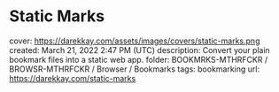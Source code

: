 # Static Marks

cover: https://darekkay.com/assets/images/covers/static-marks.png
created: March 21, 2022 2:47 PM (UTC)
description: Convert your plain bookmark files into a static web app.
folder: BOOKMRKS-MTHRFCKR / BROWSR-MTHRFCKR / Browser / Bookmarks
tags: bookmarking
url: https://darekkay.com/static-marks